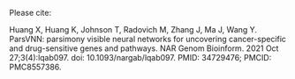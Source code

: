 Please cite:

Huang X, Huang K, Johnson T, Radovich M, Zhang J, Ma J, Wang Y. ParsVNN: parsimony visible neural networks for uncovering cancer-specific and drug-sensitive genes and pathways. NAR Genom Bioinform. 2021 Oct 27;3(4):lqab097. doi: 10.1093/nargab/lqab097. PMID: 34729476; PMCID: PMC8557386.


